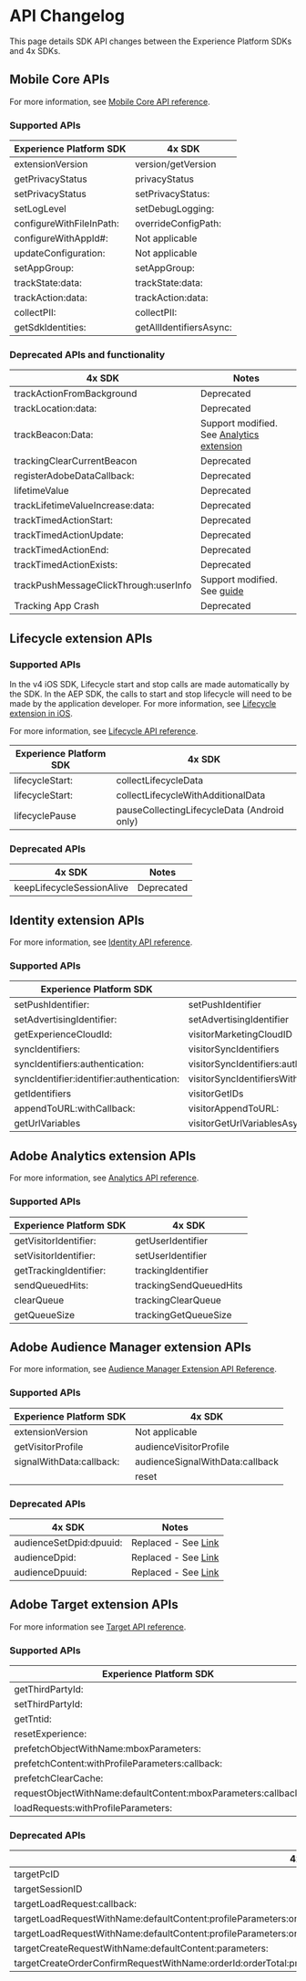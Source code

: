 # API Changelog

This page details SDK API changes between the Experience Platform SDKs and 4x SDKs.

## Mobile Core APIs

For more information, see [Mobile Core API reference](https://developer.adobe.com/client-sdks/documentation/mobile-core/api-reference/).

### Supported APIs

| Experience Platform SDK | 4x SDK |
|---|---|
| extensionVersion | version/getVersion |
| getPrivacyStatus | privacyStatus |
| setPrivacyStatus | setPrivacyStatus: |
| setLogLevel | setDebugLogging: |
| configureWithFileInPath: | overrideConfigPath: |
| configureWithAppId#: | Not applicable |
| updateConfiguration: | Not applicable |
| setAppGroup: | setAppGroup: |
| trackState:data: | trackState:data: |
| trackAction:data: | trackAction:data: |
| collectPII: | collectPII: |
| getSdkIdentities: | getAllIdentifiersAsync: |

### Deprecated APIs and functionality

| 4x SDK | Notes |
|---|---|
| trackActionFromBackground | Deprecated |
| trackLocation:data: | Deprecated |
| trackBeacon:Data: | Support modified. See [Analytics extension](https://developer.adobe.com/client-sdks/documentation/adobe-analytics/) |
| trackingClearCurrentBeacon | Deprecated |
| registerAdobeDataCallback: | Deprecated |
| lifetimeValue | Deprecated |
| trackLifetimeValueIncrease:data: | Deprecated |
| trackTimedActionStart: | Deprecated |
| trackTimedActionUpdate: | Deprecated |
| trackTimedActionEnd: | Deprecated |
| trackTimedActionExists: | Deprecated |
| trackPushMessageClickThrough:userInfo | Support modified. See [guide](https://developer.adobe.com/client-sdks/documentation/faq/#how-can-i-track-user-engagement-of-push-notifications-using-the-experience-platform-mobile-sdk) |
| Tracking App Crash | Deprecated |

## Lifecycle extension APIs

### Supported APIs

<InlineAlert variant="info" slots="text"/>

In the v4 iOS SDK, Lifecycle start and stop calls are made automatically by the SDK. In the AEP SDK, the calls to start and stop lifecycle will need to be made by the application developer. For more information, see [Lifecycle extension in iOS](https://developer.adobe.com/client-sdks/documentation/mobile-core/lifecycle/ios/).

For more information, see [Lifecycle API reference](https://developer.adobe.com/client-sdks/documentation/mobile-core/lifecycle/api-reference/).

| Experience Platform SDK | 4x SDK |
|---|---|
| lifecycleStart: | collectLifecycleData |
| lifecycleStart: | collectLifecycleWithAdditionalData |
| lifecyclePause | pauseCollectingLifecycleData (Android only) |

### Deprecated APIs

| 4x SDK | Notes |
|---|---|
| keepLifecycleSessionAlive | Deprecated |

## Identity extension APIs

For more information, see [Identity API reference](https://developer.adobe.com/client-sdks/documentation/mobile-core/identity/api-reference/).

### Supported APIs

| Experience Platform SDK | 4x SDK |
|---|---|
| setPushIdentifier: | setPushIdentifier |
| setAdvertisingIdentifier: | setAdvertisingIdentifier |
| getExperienceCloudId: | visitorMarketingCloudID |
| syncIdentifiers: | visitorSyncIdentifiers |
| syncIdentifiers:authentication: | visitorSyncIdentifiers:authenticationState: |
| syncIdentifier:identifier:authentication: | visitorSyncIdentifiersWithType:identifier:authenticationState: |
| getIdentifiers | visitorGetIDs |
| appendToURL:withCallback: | visitorAppendToURL: |
| getUrlVariables | visitorGetUrlVariablesAsync: |

## Adobe Analytics extension APIs

For more information, see [Analytics API reference](https://developer.adobe.com/client-sdks/documentation/adobe-analytics/api-reference/).

### Supported APIs

| Experience Platform SDK | 4x SDK |
|---|---|
| getVisitorIdentifier: | getUserIdentifier |
| setVisitorIdentifier: | setUserIdentifier |
| getTrackingIdentifier: | trackingIdentifier |
| sendQueuedHits: | trackingSendQueuedHits |
| clearQueue | trackingClearQueue |
| getQueueSize | trackingGetQueueSize |

## Adobe Audience Manager extension APIs

For more information, see [Audience Manager Extension API Reference](https://developer.adobe.com/client-sdks/documentation/adobe-audience-manager/api-reference/).

### Supported APIs

| Experience Platform SDK | 4x SDK |
|---|---|
| extensionVersion | Not applicable |
| getVisitorProfile | audienceVisitorProfile |
| ​signalWithData:callback:​ | audienceSignalWithData:callback |
​| reset | audienceReset |

### Deprecated APIs

| 4x SDK | Notes |
|---|---|
| audienceSetDpid:dpuuid: | Replaced - See [Link](​https://experienceleague.adobe.com/docs/audience-manager/user-guide/reference/cid.html?lang=en) |
| audienceDpid: | Replaced - See [Link](https://experienceleague.adobe.com/docs/audience-manager/user-guide/reference/cid.html?lang=en) |​
| audienceDpuuid: | Replaced - See [Link](https://experienceleague.adobe.com/docs/audience-manager/user-guide/reference/cid.html?lang=en) |

## Adobe Target extension APIs

For more information see [Target API reference](../adobe-target/api-reference.md).

### Supported APIs

| Experience Platform SDK | 4x SDK (iOS / Android) |
|---|---|
| getThirdPartyId: | targetThirdPartyID |
| setThirdPartyId: | targetSetThirdPartyID |
| getTntid: | Not applicable |
| resetExperience: | targetClearCookies |
| prefetchObjectWithName:mboxParameters: | targetPrefetchObjectWithName:mboxParameters: |
| prefetchContent:withProfileParameters:callback: | targetPrefetchContent:withProfileParameters:callback: |
| prefetchClearCache: | targetPrefetchClearCache |
| requestObjectWithName:defaultContent:mboxParameters:callback: | targetRequestObjectWithName:defaultContent:mboxParameters:callback: |
| loadRequests:withProfileParameters: | targetLoadRequests:withProfileParameters: |

### Deprecated APIs

| 4x SDK | Notes |
|---|---|
| targetPcID | Deprecated |
| targetSessionID | Deprecated |
| targetLoadRequest:callback: | Deprecated |
| targetLoadRequestWithName:defaultContent:profileParameters:orderParameters:mboxParameters:callback: | Deprecated |
| targetLoadRequestWithName:defaultContent:profileParameters:orderParameters:mboxParameters:requestLocationParameters:callback: | Deprecated |
| targetCreateRequestWithName:defaultContent:parameters: | Deprecated |
| targetCreateOrderConfirmRequestWithName:orderId:orderTotal:productPurchasedId:parameters: | Deprecated |
